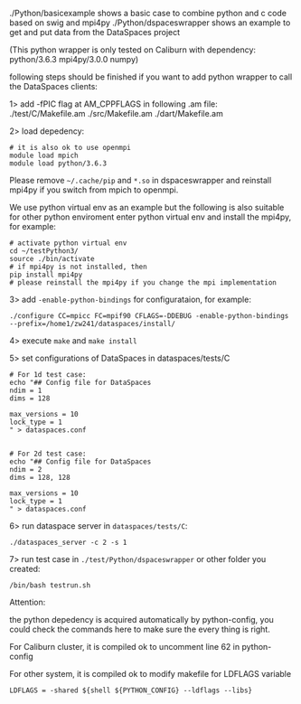 ./Python/basicexample shows a basic case to combine python and c code based on swig and mpi4py
./Python/dspaceswrapper shows an example to get and put data from the DataSpaces project

(This python wrapper is only tested on Caliburn with dependency: python/3.6.3 mpi4py/3.0.0 numpy)

following steps should be finished if you want to add python wrapper to call the DataSpaces clients:

1> add -fPIC flag at AM_CPPFLAGS in following .am file: ./test/C/Makefile.am ./src/Makefile.am ./dart/Makefile.am

2> load depedency:

```
# it is also ok to use openmpi
module load mpich
module load python/3.6.3
```
Please remove `~/.cache/pip` and `*.so` in dspaceswrapper and reinstall mpi4py if you switch from mpich to openmpi.

We use python virtual env as an example but the following is also suitable for other python enviroment
enter python virtual env and install the mpi4py, for example:

```
# activate python virtual env
cd ~/testPython3/
source ./bin/activate
# if mpi4py is not installed, then
pip install mpi4py
# please reinstall the mpi4py if you change the mpi implementation
```

3> add `-enable-python-bindings` for configurataion, for example:

```
./configure CC=mpicc FC=mpif90 CFLAGS=-DDEBUG -enable-python-bindings --prefix=/home1/zw241/dataspaces/install/
```

4> execute `make` and `make install`

5> set configurations of DataSpaces in dataspaces/tests/C

```
# For 1d test case:
echo "## Config file for DataSpaces
ndim = 1
dims = 128

max_versions = 10
lock_type = 1
" > dataspaces.conf


# For 2d test case:
echo "## Config file for DataSpaces
ndim = 2
dims = 128, 128

max_versions = 10
lock_type = 1
" > dataspaces.conf
```

6>  run dataspace server in `dataspaces/tests/C`:

```
./dataspaces_server -c 2 -s 1
```

7> run test case in `./test/Python/dspaceswrapper` or other folder you created:

```
/bin/bash testrun.sh
```

Attention:

the python depedency is acquired automatically by python-config, you could check the commands here to make sure the every thing is right.

For Caliburn cluster, it is compiled ok to uncomment line 62 in python-config

For other system, it is compiled ok to modify makefile for LDFLAGS variable

```
LDFLAGS = -shared ${shell ${PYTHON_CONFIG} --ldflags --libs}
```